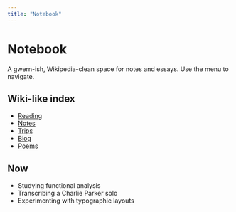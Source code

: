 ```yaml
---
title: "Notebook"
---
```


# Notebook
A gwern-ish, Wikipedia-clean space for notes and essays. Use the menu to navigate.

## Wiki-like index
- [Reading](/reading/)
- [Notes](/notes/)
- [Trips](/trips/)
- [Blog](/blog/)
- [Poems](/poems/)

## Now
- Studying functional analysis
- Transcribing a Charlie Parker solo
- Experimenting with typographic layouts
